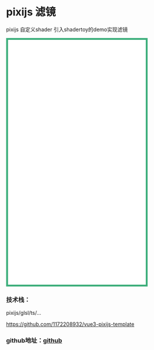 # pixijs 滤镜

pixijs 自定义shader 引入shadertoy的demo实现滤镜

<iframe id="iframe"  style="width:375px; height:667px; position:relative; border: 5px solid #3eaf7c; " frameborder=0 allowfullscreen="true" src="../demo3/index.html">  
 </iframe>

### 技术栈：

pixijs/glsl/ts/...

https://github.com/1172208932/vue3-pixijs-template

### github地址：[github](https://github.com/1172208932/vue3-pixijs-template)